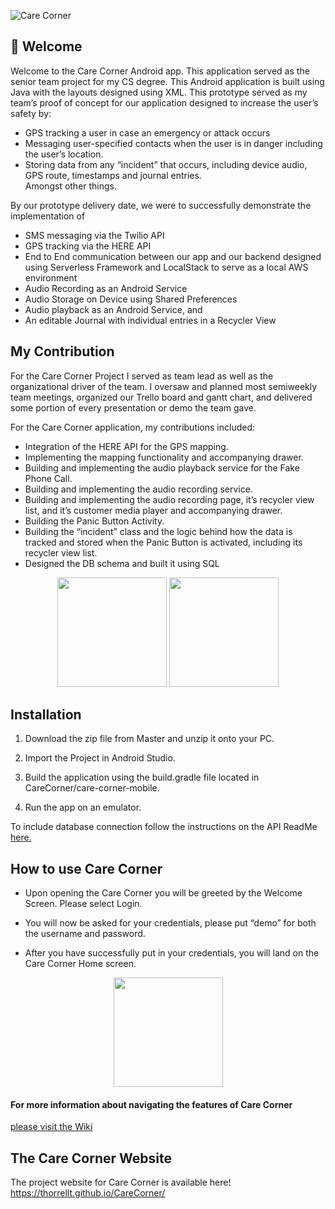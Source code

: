 ![Care Corner](https://user-images.githubusercontent.com/64343445/135701658-101637a6-e21e-4fad-b41a-75edfa8c64c5.png)

## :wave: Welcome
Welcome to the Care Corner Android app. This application served as the senior team project for my CS degree. This Android application is built using Java with the layouts designed using XML. This prototype served as my team’s proof of concept for our application designed to increase the user’s safety by:  
- GPS tracking a user in case an emergency or attack occurs
- Messaging user-specified contacts when the user is in danger including the user’s location.  
- Storing data from any “incident” that occurs, including device audio, GPS route, timestamps and journal entries.    
Amongst other things.

By our prototype delivery date, we were to successfully demonstrate the implementation of
- SMS messaging via the Twilio API
- GPS tracking via the HERE API
- End to End communication between our app and our backend designed using Serverless Framework and LocalStack to serve as a local AWS environment
- Audio Recording as an Android Service
- Audio Storage on Device using Shared Preferences 
- Audio playback as an Android Service, and 
- An editable Journal with individual entries in a Recycler View  

## My Contribution
For the Care Corner Project I served as team lead as well as the organizational driver of the team. I oversaw and planned most semiweekly team meetings, organized our Trello board and gantt chart, and delivered some portion of every presentation or demo the team gave.  

For the Care Corner application, my contributions included:  
- Integration of the HERE API for the GPS mapping.
- Implementing the mapping functionality and accompanying drawer.
- Building and implementing the audio playback service for the Fake Phone Call.
- Building and implementing the audio recording service.
- Building and implementing the audio recording page, it’s recycler view list, and it’s customer media player and accompanying drawer.
- Building the Panic Button Activity.
- Building the “incident” class and the logic behind how the data is tracked and stored when the Panic Button is activated, including its recycler view list.
- Designed the DB schema and built it using SQL  
<div align="center"> 
	<img src="https://user-images.githubusercontent.com/64343445/135740904-425c2144-aa3e-445a-9511-036e51d5c3d2.gif" width="175">
	<img src="https://user-images.githubusercontent.com/64343445/135741004-46473371-b984-46bf-8123-7016653e80d0.gif" width="175">
</div> 
  

## Installation

1. Download the zip file from Master and unzip it onto your PC.

2. Import the Project in Android Studio.

3. Build the application using the build.gradle file located in CareCorner/care-corner-mobile.

4. Run the app on an emulator. 

To include database connection follow the instructions on the API ReadMe [here.](https://github.com/thorrellt/CareCorner/blob/master/care-corner-api/README.md)  


## How to use Care Corner

- Upon opening the Care Corner you will be greeted by the Welcome Screen. Please select Login.

- You will now be asked for your credentials, please put “demo” for both the username and password.

- After you have successfully put in your credentials, you will land on the Care Corner Home screen. 

<div align="center"> 
	<img src="https://user-images.githubusercontent.com/64343445/135739565-f6634799-3071-4da2-a70b-7a5d1b705699.png" width="175">
</div>      

#### For more information about navigating the features of Care Corner  
[please visit the Wiki]( https://github.com/thorrellt/CareCorner/wiki)  
  
  

## The Care Corner Website   
The project website for Care Corner is available here!  
https://thorrellt.github.io/CareCorner/
